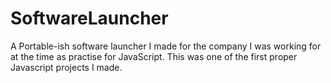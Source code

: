 # SoftwareLauncher
A Portable-ish software launcher I made for the company I was working for at the time as practise for JavaScript. This was one of the first proper Javascript projects I made.
